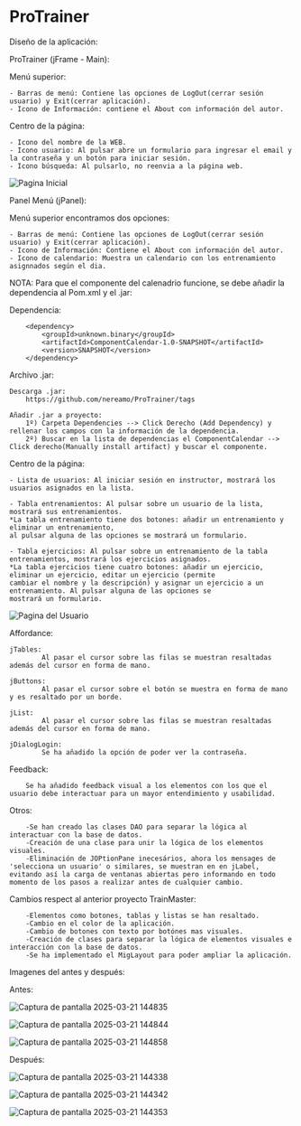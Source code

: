 # ProTrainer

Diseño de la aplicación:

ProTrainer (jFrame - Main):

Menú superior:

    - Barras de menú: Contiene las opciones de LogOut(cerrar sesión usuario) y Exit(cerrar aplicación).
    - Icono de Información: contiene el About con información del autor.

Centro de la página:

    - Icono del nombre de la WEB.
    - Icono usuario: Al pulsar abre un formulario para ingresar el email y la contraseña y un botón para iniciar sesión.
    - Icono búsqueda: Al pulsarlo, no reenvia a la página web.

![Pagina Inicial](https://github.com/user-attachments/assets/d69040d7-8ee8-4602-aca4-1e3ef41627e1)

Panel Menú (jPanel):

Menú superior encontramos dos opciones:

    - Barras de menú: Contiene las opciones de LogOut(cerrar sesión usuario) y Exit(cerrar aplicación).
    - Icono de Información: Contiene el About con información del autor.
    - Icono de calendario: Muestra un calendario con los entrenamiento asignnados según el dia.
    
NOTA: Para que el componente del calenadrio funcione, se debe añadir la dependencia al Pom.xml y el .jar:
    
Dependencia:
    
        <dependency>
            <groupId>unknown.binary</groupId>
            <artifactId>ComponentCalendar-1.0-SNAPSHOT</artifactId>
            <version>SNAPSHOT</version>
        </dependency>
        
Archivo .jar:

    Descarga .jar: 
        https://github.com/nereamo/ProTrainer/tags
    
    Añadir .jar a proyecto: 
        1º) Carpeta Dependencies --> Click Derecho (Add Dependency) y rellenar los campos con la información de la dependencia.
        2º) Buscar en la lista de dependencias el ComponentCalendar --> Click derecho(Manually install artifact) y buscar el componente.

Centro de la página:

    - Lista de usuarios: Al iniciar sesión en instructor, mostrará los usuarios asignados en la lista.
    
    - Tabla entrenamientos: Al pulsar sobre un usuario de la lista, mostrará sus entrenamientos.
    *La tabla entrenamiento tiene dos botones: añadir un entrenamiento y eliminar un entrenamiento, 
    al pulsar alguna de las opciones se mostrará un formulario.

    - Tabla ejercicios: Al pulsar sobre un entrenamiento de la tabla entrenamientos, mostrará los ejercicios asignados.
    *La tabla ejercicios tiene cuatro botones: añadir un ejercicio, eliminar un ejercicio, editar un ejercicio (permite
    cambiar el nombre y la descripción) y asignar un ejercicio a un entrenamiento. Al pulsar alguna de las opciones se
    mostrará un formulario.
    
![Pagina del Usuario](https://github.com/user-attachments/assets/4b589dab-c9ff-4ab5-8666-16a10db652c7)

Affordance:

    jTables:
            Al pasar el cursor sobre las filas se muestran resaltadas además del cursor en forma de mano.

    jButtons: 
            Al pasar el cursor sobre el botón se muestra en forma de mano y es resaltado por un borde.

    jList: 
            Al pasar el cursor sobre las filas se muestran resaltadas además del cursor en forma de mano.

    jDialogLogin:
            Se ha añadido la opción de poder ver la contraseña.


Feedback:

        Se ha añadido feedback visual a los elementos con los que el usuario debe interactuar para un mayor entendimiento y usabilidad.

Otros:

        -Se han creado las clases DAO para separar la lógica al interactuar con la base de datos.
        -Creación de una clase para unir la lógica de los elementos visuales.
        -Eliminación de JOPtionPane inecesários, ahora los mensages de 'selecciona un usuario' o similares, se muestran en en jLabel, evitando así la carga de ventanas abiertas pero informando en todo momento de los pasos a realizar antes de cualquier cambio.

Cambios respect al anterior proyecto TrainMaster:

        -Elementos como botones, tablas y listas se han resaltado.
        -Cambio en el color de la aplicación.
        -Cambio de botones con texto por botónes mas visuales.
        -Creación de clases para separar la lógica de elementos visuales e interacción con la base de datos.
        -Se ha implementado el MigLayout para poder ampliar la aplicación.


Imagenes del antes y después:

Antes:
    
![Captura de pantalla 2025-03-21 144835](https://github.com/user-attachments/assets/563b9f88-0ccc-4bcc-810e-88012ef5d85a)

![Captura de pantalla 2025-03-21 144844](https://github.com/user-attachments/assets/21e9f7ae-a992-4d92-bf6a-a35f227e279e)

![Captura de pantalla 2025-03-21 144858](https://github.com/user-attachments/assets/058cfa11-f7bb-480a-b76b-54c3fda09d14)


Después:

![Captura de pantalla 2025-03-21 144338](https://github.com/user-attachments/assets/f2a96cfb-3142-41a2-acea-5cc210195c15)

![Captura de pantalla 2025-03-21 144342](https://github.com/user-attachments/assets/4fc552fb-8e91-4af6-ac51-990763f59cd2)

![Captura de pantalla 2025-03-21 144353](https://github.com/user-attachments/assets/5e42c35a-0599-48e5-b71c-a1da34c59eef)




